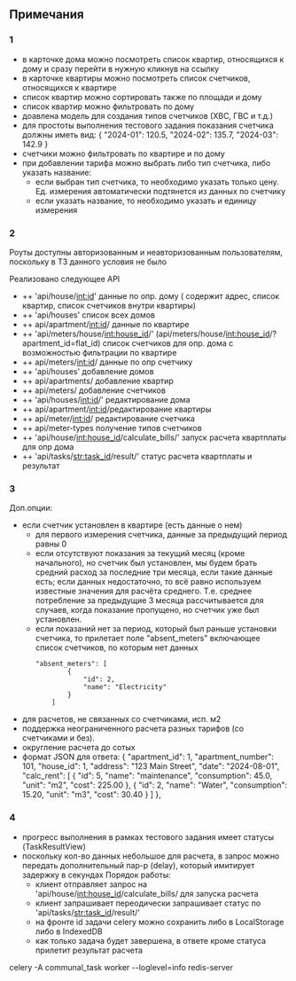 ## Примечания
### 1
- в карточке дома можно посмотреть список квартир, относящихся к дому и сразу перейти в нужную
  кликнув на ссылку
- в карточке квартиры можно посмотреть список счетчиков, относящихся к квартире
- список квартир можно сортировать также по площади и дому
- список квартир можно фильтровать по дому
- доавлена модель для создания типов счетчиков (ХВС, ГВС и т.д.)
- для простоты выполнения тестового задания показания счетчика должны иметь вид:
{
    "2024-01": 120.5,
    "2024-02": 135.7,
    "2024-03": 142.9
}
- счетчики можно фильтровать по квартире и по дому
- при добавлении тарифа можно выбрать либо тип счетчика, либо указать название:
  - если выбран тип счетчика, то необходимо указать только цену. Ед. измерения автоматически подтянется из данных по счетчику
  - если указать название, то необходимо указать и единицу измерения

### 2

Роуты доступны авторизованным и неавторизованным пользователям, поскольку в ТЗ данного условия не было

Реализовано следующее API
 - ++ 'api/house/<int:id>' данные по опр. дому ( содержит адрес, список квартир, список счетчиков внутри квартиры)
 - ++ 'api/houses' список всех домов
 - ++ api/apartment/<int:id>/ данные по квартире
 - ++ 'api/meters/house/<int:house_id>/' (api/meters/house/<int:house_id>/?apartment_id=flat_id) список счетчиков для опр. дома с возможностью фильтрации по квартире
 - ++ api/meters/<int:id>/ данные по опр счетчику
 - ++ 'api/houses' добавление домов
 - ++ api/apartments/ добавление квартир
 - ++ api/meters/ добавление счетчиков
 - ++ 'api/houses/<int:id>/' редактирование дома
 - ++ api/apartment/<int:id>/редактирование квартиры
 - ++ api/meter/<int:id>/ редактирование счетчика
 - ++ api/meter-types получение типов счетчиков
 - ++ 'api/house/<int:house_id>/calculate_bills/' запуск расчета квартплаты для опр дома
 - ++ 'api/tasks/<str:task_id>/result/' статус расчета квартплаты и результат

### 3

Доп.опции:
- если счетчик установлен в квартире (есть данные о нем)
  - для первого измерения счетчика, данные за предыдущий период равны 0
  - если отсутствуют показания за текущий месяц (кроме начального), но счетчик был установлен, мы будем брать средний расход за последние три месяца, 
    если такие данные есть; если данных недостаточно, то всё равно используем известные значения для расчёта среднего.
    Т.е. среднее потребление за предыдущие 3 месяца рассчитывается для случаев, когда показание пропущено, но счетчик 
    уже был установлен.
  - если показаний нет за период, который был раньше установки счетчика, то прилетает поле "absent_meters" включающее 
    список счетчиков, по которым нет данных
    ```
    "absent_meters": [
            {
                "id": 2,
                "name": "Electricity"
            }
        ]
    ```
- для расчетов, не связанных со счетчиками, исп. м2
- поддержка неограниченного расчета разных тарифов (со счетчиками и без).
- округление расчета до сотых
- формат JSON для ответа:
{
    "apartment_id": 1,
    "apartment_number": 101,
    "house_id": 1,
    "address": "123 Main Street",
    "date": "2024-08-01",
    "calc_rent": [
      {
        "id": 5,
        "name": "maintenance",
        "consumption": 45.0,
        "unit": "m2",
        "cost": 225.00
      },
      {
        "id": 2,
        "name": "Water",
        "consumption": 15.20,
        "unit": "m3",
        "cost": 30.40
      }
    ]
  },

### 4

- прогресс выполнения в рамках тестового задания имеет статусы (TaskResultView)
- поскольку кол-во данных небольшое для расчета, в запрос можно передать дополнительный пар-р (delay), который имитирует
  задержку в секундах
Порядок работы:
  - клиент отправляет запрос на 'api/house/<int:house_id>/calculate_bills/ для запуска расчета
  - клиент запрашивает переодически запрашивает статус по 'api/tasks/<str:task_id>/result/'
  - на фронте id задачи celery можно сохранить либо в LocalStorage либо в IndexedDB
  - как только задача будет завершена, в ответе кроме статуса прилетит результат расчета

celery -A communal_task worker --loglevel=info
redis-server